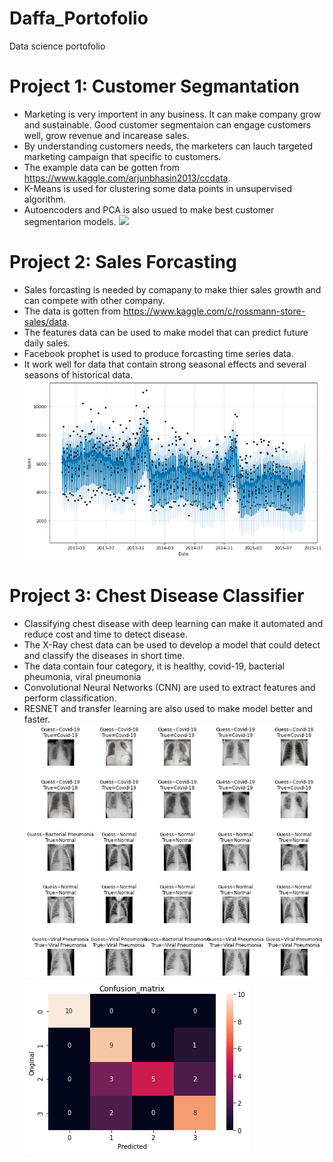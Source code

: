 # Daffa_Portofolio
Data science portofolio
# Project 1: Customer Segmantation
* Marketing is very importent in any business. It can make company grow and sustainable. Good customer segmentaion can engage customers well, grow revenue and incarease sales.
* By understanding customers needs, the marketers can lauch targeted marketing campaign that specific to customers.
* The example data can be gotten from https://www.kaggle.com/arjunbhasin2013/ccdata. 
* K-Means is used for clustering some data points in unsupervised algorithm.
* Autoencoders and PCA is also usued to make best customer segmentarion models.
![](/images/Customer%20Segmentation.pn)
# Project 2: Sales Forcasting
* Sales forcasting is needed by comapany to make thier sales growth and can compete with other company.
* The data is gotten from https://www.kaggle.com/c/rossmann-store-sales/data.
* The features data can be used to make model that can predict future daily sales.
* Facebook prophet is used to produce forcasting time series data.
* It work well for data that contain strong seasonal effects and several seasons of historical data.
![](/images/Sales%20Forcasting.png)
# Project 3: Chest Disease Classifier
* Classifying chest disease with deep learning can make it automated and reduce cost and time to detect disease.
* The X-Ray chest data can be used to develop a model that could detect and classify the diseases in short time.
* The data contain four category, it is healthy, covid-19, bacterial pheumonia, viral pneumonia
* Convolutional Neural Networks (CNN) are used to extract features and perform classification.
* RESNET and transfer learning are also used to make model better and faster.
![](/images/Chest%20Disease.png)
![](/images/Chest%20Disease%20confusion_matrix.png)
